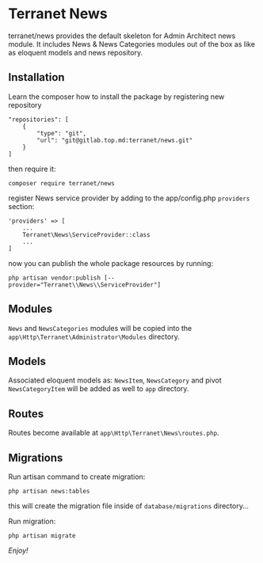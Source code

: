 # Terranet News
terranet/news provides the default skeleton for Admin Architect news module.
It includes News &amp; News Categories modules out of the box as like as eloquent models and news repository.

## Installation
Learn the composer how to install the package by registering new repository

```
"repositories": [
    {
        "type": "git",
        "url": "git@gitlab.top.md:terranet/news.git"
    }
]
```
then require it:

```
composer require terranet/news
```

register News service provider by adding to the app/config.php `providers` section:

```
'providers' => [
	...
	Terranet\News\ServiceProvider::class
	...
]
```

now you can publish the whole package resources by running:

```
php artisan vendor:publish [--provider="Terranet\\News\\ServiceProvider"]
```

## Modules
`News` and `NewsCategories` modules will be copied into the `app\Http\Terranet\Administrator\Modules` directory.

## Models
Associated eloquent models as: `NewsItem`, `NewsCategory` and pivot `NewsCategoryItem` will be added as well to `app` directory.

## Routes
Routes become available at `app\Http\Terranet\News\routes.php`.

## Migrations
Run artisan command to create migration:

```
php artisan news:tables
```

this will create the migration file inside of `database/migrations` directory...

Run migration:
```
php artisan migrate
```

*Enjoy!*